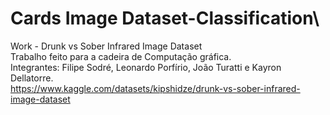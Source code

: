 # Cards Image Dataset-Classification\
Work - Drunk vs Sober Infrared Image Dataset\
Trabalho feito para a cadeira de Computação gráfica.\
Integrantes: Filipe Sodré, Leonardo Porfírio, João Turatti e Kayron Dellatorre.\
https://www.kaggle.com/datasets/kipshidze/drunk-vs-sober-infrared-image-dataset
